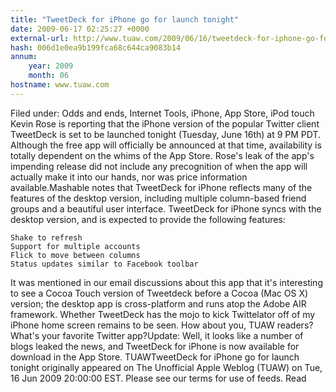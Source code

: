```yaml
---
title: "TweetDeck for iPhone go for launch tonight"
date: 2009-06-17 02:25:27 +0000
external-url: http://www.tuaw.com/2009/06/16/tweetdeck-for-iphone-go-for-launch-tonight/
hash: 006d1e0ea9b199fca68c644ca9083b14
annum:
    year: 2009
    month: 06
hostname: www.tuaw.com
---
```


Filed under: Odds and ends, Internet Tools, iPhone, App Store, iPod touch
Kevin Rose is reporting that the iPhone version of the popular Twitter client TweetDeck is set to be launched tonight (Tuesday, June 16th) at 9 PM PDT. Although the free app will officially be announced at that time, availability is totally dependent on the whims of the App Store. Rose's leak of the app's impending release did not include any precognition of when the app will actually make it into our hands, nor was price information available.Mashable notes that TweetDeck for iPhone reflects many of the features of the desktop version, including multiple column-based friend groups and a beautiful user interface. TweetDeck for iPhone syncs with the desktop version, and is expected to provide the following features:

    Shake to refresh
    Support for multiple accounts
    Flick to move between columns
    Status updates similar to Facebook toolbar

It was mentioned in our email discussions about this app that it's interesting to see a Cocoa Touch version of Tweetdeck before a Cocoa (Mac OS X) version; the desktop app is cross-platform and runs atop the Adobe AIR framework. Whether TweetDeck has the mojo to kick Twittelator off of my iPhone home screen remains to be seen. How about you, TUAW readers? What's your favorite Twitter app?Update: Well, it looks like a number of blogs leaked the news, and TweetDeck for iPhone is now available for download in the App Store. TUAWTweetDeck for iPhone go for launch tonight originally appeared on The Unofficial Apple Weblog (TUAW) on Tue, 16 Jun 2009 20:00:00 EST.  Please see our terms for use of feeds.
Read
